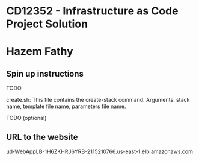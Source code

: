 # CD12352 - Infrastructure as Code Project Solution
# Hazem Fathy

## Spin up instructions
TODO

create.sh: This file contains the create-stack command. Arguments: stack name, template file name, parameters file name.


TODO (optional)
## URL to the website
ud-WebAppLB-1H6ZKHRJ6YRB-2115210766.us-east-1.elb.amazonaws.com